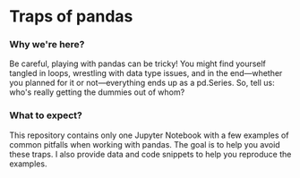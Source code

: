 # Traps of pandas

### Why we're here?
Be careful, playing with pandas can be tricky! You might find yourself tangled in loops, wrestling with data type issues, and in the end—whether you planned for it or not—everything ends up as a pd.Series. So, tell us: who's really getting the dummies out of whom?

### What to expect?
This repository contains only one Jupyter Notebook with a few examples of common pitfalls when working with pandas. The goal is to help you avoid these traps. I also provide data and code snippets to help you reproduce the examples.
